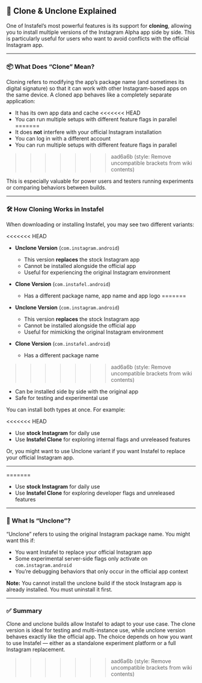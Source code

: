 ## 🧬 Clone & Unclone Explained

One of Instafel’s most powerful features is its support for **cloning**, allowing you to install multiple versions of the Instagram Alpha app side by side. This is particularly useful for users who want to avoid conflicts with the official Instagram app.

---

### 📦 What Does “Clone” Mean?

Cloning refers to modifying the app’s package name (and sometimes its digital signature) so that it can work with other Instagram-based apps on the same device. A cloned app behaves like a completely separate application:

- It has its own app data and cache
<<<<<<< HEAD
- You can run multiple setups with different feature flags in parallel  
=======
- It does **not** interfere with your official Instagram installation
- You can log in with a different account
- You can run multiple setups with different feature flags in parallel
>>>>>>> aad6a6b (style: Remove uncompatible brackets from wiki contents)

This is especially valuable for power users and testers running experiments or comparing behaviors between builds.

---

### 🛠️ How Cloning Works in Instafel

When downloading or installing Instafel, you may see two different variants:

<<<<<<< HEAD
- **Unclone Version** (`com.instagram.android`)  
  - This version **replaces** the stock Instagram app  
  - Cannot be installed alongside the official app  
  - Useful for experiencing the original Instagram environment  

- **Clone Version** (`com.instafel.android`)  
  - Has a different package name, app name and app logo
=======
- **Unclone Version** (`com.instagram.android`)

  - This version **replaces** the stock Instagram app
  - Cannot be installed alongside the official app
  - Useful for mimicking the original Instagram environment

- **Clone Version** (`com.instafel.android`)
  - Has a different package name
>>>>>>> aad6a6b (style: Remove uncompatible brackets from wiki contents)
  - Can be installed side by side with the original app
  - Safe for testing and experimental use

You can install both types at once. For example:

<<<<<<< HEAD
- Use **stock Instagram** for daily use  
- Use **Instafel Clone** for exploring internal flags and unreleased features  

Or, you might want to use Unclone variant if you want Instafel to replace your official Instagram app.

---
=======
- Use **stock Instagram** for daily use
- Use **Instafel Clone** for exploring developer flags and unreleased features

---

### 🔄 What Is “Unclone”?

“Unclone” refers to using the original Instagram package name. You might want this if:

- You want Instafel to replace your official Instagram app
- Some experimental server-side flags only activate on `com.instagram.android`
- You’re debugging behaviors that only occur in the official app context

**Note:** You cannot install the unclone build if the stock Instagram app is already installed. You must uninstall it first.

---

### ✅ Summary

Clone and unclone builds allow Instafel to adapt to your use case. The clone version is ideal for testing and multi-instance use, while unclone version behaves exactly like the official app. The choice depends on how you want to use Instafel — either as a standalone experiment platform or a full Instagram replacement.
>>>>>>> aad6a6b (style: Remove uncompatible brackets from wiki contents)
